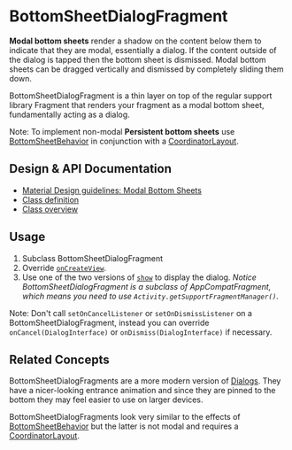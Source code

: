 <!--docs:
title: "Modal Bottom Sheets"
layout: detail
section: components
excerpt: "BottomSheetDialogFragment makes it easy to implement modal bottom sheets, dialogs that render a shadow on the content below them to indicate that they are modal."
iconId: bottom_sheet
path: /catalog/bottom-sheet-dialog-fragment/
-->

# BottomSheetDialogFragment

**Modal bottom sheets** render a shadow on the content below them to indicate
that they are modal, essentially a dialog. If the content outside of the dialog
is tapped then the bottom sheet is dismissed. Modal bottom sheets can be dragged
vertically and dismissed by completely sliding them down.

BottomSheetDialogFragment is a thin layer on top of the regular support library
Fragment that renders your fragment as a modal bottom sheet, fundamentally
acting as a dialog.

Note: To implement non-modal **Persistent bottom sheets** use
[BottomSheetBehavior](/material-components/material-components-android/blob/master/docs/components/BottomSheetBehavior.md)
in conjunction with a
[CoordinatorLayout](/material-components/material-components-android/blob/master/docs/components/CoordinatorLayout.md).

## Design & API Documentation

-   [Material Design guidelines: Modal Bottom Sheets](https://material.io/guidelines/components/bottom-sheets.html#bottom-sheets-modal-bottom-sheets)
    <!--{: .icon-list-item.icon-list-item--spec }-->
-   [Class definition](https://github.com/material-components/material-components-android/tree/master/lib/src/android/support/design/widget/BottomSheetDialogFragment.java)
    <!--{: .icon-list-item.icon-list-item--link }-->
    <!-- Styles for list items requiring icons instead of standard bullets. -->
-   [Class overview](https://developer.android.com/reference/android/support/design/widget/BottomSheetDialogFragment.html)
    <!--{: .icon-list-item.icon-list-item--link }-->
<!--{: .icon-list }-->

## Usage

1.  Subclass BottomSheetDialogFragment
2.  Override
    [`onCreateView`](https://developer.android.com/reference/android/app/Fragment.html#onCreateView\(android.view.LayoutInflater,%20android.view.ViewGroup,%20android.os.Bundle\)).
3.  Use one of the two versions of
    [`show`](https://developer.android.com/reference/android/support/v4/app/DialogFragment.html#show\(android.support.v4.app.FragmentManager,%20java.lang.String\))
    to display the dialog. *Notice BottomSheetDialogFragment is a subclass of
    AppCompatFragment, which means you need to use
    `Activity.getSupportFragmentManager()`.*

Note: Don't call `setOnCancelListener` or `setOnDismissListener` on a
BottomSheetDialogFragment, instead you can override `onCancel(DialogInterface)`
or `onDismiss(DialogInterface)` if necessary.

## Related Concepts

BottomSheetDialogFragments are a more modern version of
[Dialogs](https://developer.android.com/guide/topics/ui/dialogs.html). They have
a nicer-looking entrance animation and since they are pinned to the bottom they
may feel easier to use on larger devices.

BottomSheetDialogFragments look very similar to the effects of
[BottomSheetBehavior](/material-components/material-components-android/blob/master/docs/components/BottomSheetBehavior.md)
but the latter is not modal and requires a
[CoordinatorLayout](/material-components/material-components-android/blob/master/docs/components/CoordinatorLayout.md).
